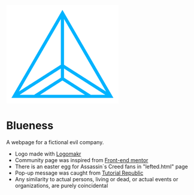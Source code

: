 ![Image of Blueness Company](images/Blueness.png)
# Blueness
A webpage for a fictional evil company.
- Logo made with [Logomakr](https://logomakr.com)
- Community page was inspired from [Front-end mentor](https://www.frontendmentor.io?ref=challenge)
- There is an easter egg for Assassin`s Creed fans in "lefted.html" page 
- Pop-up message was caught from [Tutorial Republic](https://www.tutorialrepublic.com/snippets/preview.php?topic=bootstrap&file=simple-subscribe-newsletter-modal)
- Any similarity to actual persons, living or dead, or actual events or organizations, are purely coincidental
